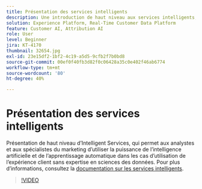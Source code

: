 ```yaml
---
title: Présentation des services intelligents
description: Une introduction de haut niveau aux services intelligents, qui permet aux analystes et aux professionnels du marketing de tirer parti de la puissance de l’intelligence artificielle et du machine learning dans les cas d’utilisation d’expérience client sans expertise en sciences des données.
solution: Experience Platform, Real-Time Customer Data Platform
feature: Customer AI, Attribution AI
role: User
level: Beginner
jira: KT-4170
thumbnail: 32654.jpg
exl-id: 23e15df2-1bf2-4c19-a5d5-9cfb2f7b0bd8
source-git-commit: 00ef0f40fb3d82f0c06428a35c0e402f46ab6774
workflow-type: tm+mt
source-wordcount: '80'
ht-degree: 40%

---
```


# Présentation des services intelligents

Présentation de haut niveau d’Intelligent Services, qui permet aux analystes et aux spécialistes du marketing d’utiliser la puissance de l’intelligence artificielle et de l’apprentissage automatique dans les cas d’utilisation de l’expérience client sans expertise en sciences des données. Pour plus d’informations, consultez la [documentation sur les services intelligents](https://experienceleague.adobe.com/docs/experience-platform/intelligent-services/home.html?lang=fr).

>[!VIDEO](https://video.tv.adobe.com/v/32654?learn=on)

